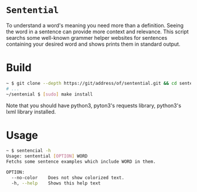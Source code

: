 # `Sentential`
To understand a word's meaning you need more than a definition. Seeing the word in a sentence can provide more context and relevance. This script searchs some well-known grammer helper websites for sentences containing your desired word and shows prints them in standard output.  


# Build
```sh
~ $ git clone --depth https://git/address/of/sentential.git && cd sentential
# ...
~/sentenial $ [sudo] make install
```
Note that you should have python3, pyton3's requests library, python3's lxml library installed.

# Usage
```sh
~ $ sentencial -h
Usage: sentential [OPTION] WORD
Fetchs some sentence examples which include WORD in them.

OPTION:
  --no-color    Does not show colorized text.
  -h, --help    Shows this help text
```
